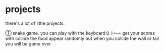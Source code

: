 # projects
there's a lot of little projects.

① snake game.
you can play with the keyboard⇧⇩⇦⇨
get your scores with collide the food appear randomly
but when you collide the wall or tail you will be game over.
